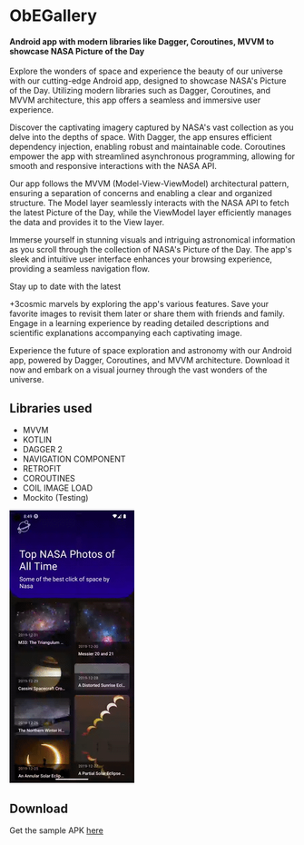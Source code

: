 <h1>ObEGallery</h1>
<h4>Android app with modern libraries like Dagger, Coroutines, MVVM to showcase NASA Picture of the Day</h4>

Explore the wonders of space and experience the beauty of our universe with our cutting-edge Android app, designed to showcase NASA's Picture of the Day. Utilizing modern libraries such as Dagger, Coroutines, and MVVM architecture, this app offers a seamless and immersive user experience.

Discover the captivating imagery captured by NASA's vast collection as you delve into the depths of space. With Dagger, the app ensures efficient dependency injection, enabling robust and maintainable code. Coroutines empower the app with streamlined asynchronous programming, allowing for smooth and responsive interactions with the NASA API.

Our app follows the MVVM (Model-View-ViewModel) architectural pattern, ensuring a separation of concerns and enabling a clear and organized structure. The Model layer seamlessly interacts with the NASA API to fetch the latest Picture of the Day, while the ViewModel layer efficiently manages the data and provides it to the View layer.

Immerse yourself in stunning visuals and intriguing astronomical information as you scroll through the collection of NASA's Picture of the Day. The app's sleek and intuitive user interface enhances your browsing experience, providing a seamless navigation flow.

Stay up to date with the latest 

+3cosmic marvels by exploring the app's various features. Save your favorite images to revisit them later or share them with friends and family. Engage in a learning experience by reading detailed descriptions and scientific explanations accompanying each captivating image.

Experience the future of space exploration and astronomy with our Android app, powered by Dagger, Coroutines, and MVVM architecture. Download it now and embark on a visual journey through the vast wonders of the universe.

<h2>Libraries used</h2>

- MVVM
- KOTLIN
- DAGGER 2 
- NAVIGATION COMPONENT
- RETROFIT
- COROUTINES
- COIL IMAGE LOAD
- Mockito (Testing)

![Demo ObEGallery](https://github.com/chetan532/ObEGallery/blob/main/resource/demo_video.gif)
  
<h2>Download</h2>

Get the sample APK [here](https://github.com/chetan532/ObEGallery/tree/main/apk)
